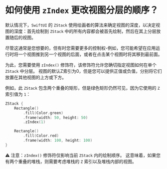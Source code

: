 如何使用 `zIndex` 更改视图分层的顺序？
===

默认情况下，`SwiftUI` 的 `ZStack` 使用绘画者的算法来确定视图的深度，以决定视图的深度：首先绘制到 `ZStack` 中的所有内容都会被首先绘制，然后在其上分层放置随后的视图。

尽管这通常是您想要的，但有时您需要更多的控制权-例如，您可能希望在应用运行时将一个视图推到另一个视图的后面，或者在点击某个视图时将其移到最前面。

为此，您需要使用 `zIndex()` 修饰符，该修饰符允许您确切指定视图如何在单个 `ZStack` 中分层。 视图的默认Z索引为0，但是您可以提供正值或负值，分别将它们放置在其他视图的上方或下方。

例如，此 `ZStack` 包含两个重叠的矩形，但是绿色矩形仍然可见，因为它使用的 `Z` 索引值为 `1`：

```swift
ZStack {
    Rectangle()
        .fill(Color.green)
        .frame(width: 50, height: 50)
        .zIndex(1)

    Rectangle()
        .fill(Color.red)
        .frame(width: 100, height: 100)
}
```

⚠️ 注意：`zIndex()` 修饰符仅影响当前 `ZStack` 内的绘制顺序。 这意味着，如果您有两个重叠的堆栈，则需要考虑堆栈的 `Z` 索引以及堆栈内部的视图。